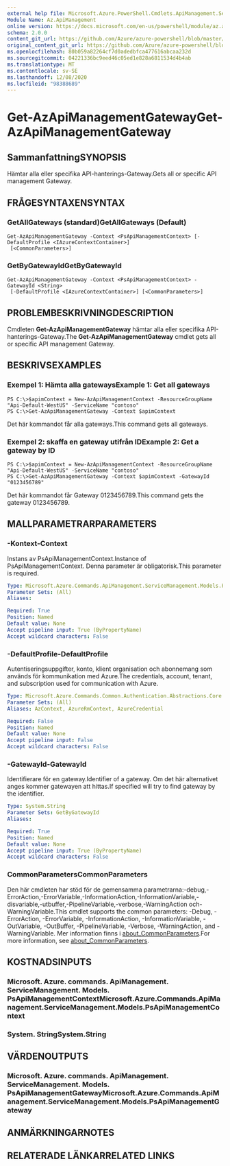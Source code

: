 ```yaml
---
external help file: Microsoft.Azure.PowerShell.Cmdlets.ApiManagement.ServiceManagement.dll-Help.xml
Module Name: Az.ApiManagement
online version: https://docs.microsoft.com/en-us/powershell/module/az.apimanagement/get-azapimanagementgateway
schema: 2.0.0
content_git_url: https://github.com/Azure/azure-powershell/blob/master/src/ApiManagement/ApiManagement/help/Get-AzApiManagementGateway.md
original_content_git_url: https://github.com/Azure/azure-powershell/blob/master/src/ApiManagement/ApiManagement/help/Get-AzApiManagementGateway.md
ms.openlocfilehash: 80b059a82264cf7d0adedbfca477616abcaa232d
ms.sourcegitcommit: 04221336bc9eed46c05ed1e828a6811534d4b4ab
ms.translationtype: MT
ms.contentlocale: sv-SE
ms.lasthandoff: 12/08/2020
ms.locfileid: "98388689"
---
```

# <span data-ttu-id="d1d53-101">Get-AzApiManagementGateway</span><span class="sxs-lookup"><span data-stu-id="d1d53-101">Get-AzApiManagementGateway</span></span>

## <span data-ttu-id="d1d53-102">Sammanfattning</span><span class="sxs-lookup"><span data-stu-id="d1d53-102">SYNOPSIS</span></span>
<span data-ttu-id="d1d53-103">Hämtar alla eller specifika API-hanterings-Gateway.</span><span class="sxs-lookup"><span data-stu-id="d1d53-103">Gets all or specific API management Gateway.</span></span>

## <span data-ttu-id="d1d53-104">FRÅGESYNTAXEN</span><span class="sxs-lookup"><span data-stu-id="d1d53-104">SYNTAX</span></span>

### <span data-ttu-id="d1d53-105">GetAllGateways (standard)</span><span class="sxs-lookup"><span data-stu-id="d1d53-105">GetAllGateways (Default)</span></span>
```
Get-AzApiManagementGateway -Context <PsApiManagementContext> [-DefaultProfile <IAzureContextContainer>]
 [<CommonParameters>]
```

### <span data-ttu-id="d1d53-106">GetByGatewayId</span><span class="sxs-lookup"><span data-stu-id="d1d53-106">GetByGatewayId</span></span>
```
Get-AzApiManagementGateway -Context <PsApiManagementContext> -GatewayId <String>
 [-DefaultProfile <IAzureContextContainer>] [<CommonParameters>]
```

## <span data-ttu-id="d1d53-107">PROBLEMBESKRIVNING</span><span class="sxs-lookup"><span data-stu-id="d1d53-107">DESCRIPTION</span></span>
<span data-ttu-id="d1d53-108">Cmdleten **Get-AzApiManagementGateway** hämtar alla eller specifika API-hanterings-Gateway.</span><span class="sxs-lookup"><span data-stu-id="d1d53-108">The **Get-AzApiManagementGateway** cmdlet gets all or specific API management Gateway.</span></span>

## <span data-ttu-id="d1d53-109">BESKRIVS</span><span class="sxs-lookup"><span data-stu-id="d1d53-109">EXAMPLES</span></span>

### <span data-ttu-id="d1d53-110">Exempel 1: Hämta alla gateways</span><span class="sxs-lookup"><span data-stu-id="d1d53-110">Example 1: Get all gateways</span></span>
```
PS C:\>$apimContext = New-AzApiManagementContext -ResourceGroupName "Api-Default-WestUS" -ServiceName "contoso"
PS C:\>Get-AzApiManagementGateway -Context $apimContext
```

<span data-ttu-id="d1d53-111">Det här kommandot får alla gateways.</span><span class="sxs-lookup"><span data-stu-id="d1d53-111">This command gets all gateways.</span></span>

### <span data-ttu-id="d1d53-112">Exempel 2: skaffa en gateway utifrån ID</span><span class="sxs-lookup"><span data-stu-id="d1d53-112">Example 2: Get a gateway by ID</span></span>
```
PS C:\>$apimContext = New-AzApiManagementContext -ResourceGroupName "Api-Default-WestUS" -ServiceName "contoso"
PS C:\>Get-AzApiManagementGateway -Context $apimContext -GatewayId "0123456789"
```

<span data-ttu-id="d1d53-113">Det här kommandot får Gateway 0123456789.</span><span class="sxs-lookup"><span data-stu-id="d1d53-113">This command gets the gateway 0123456789.</span></span>

## <span data-ttu-id="d1d53-114">MALLPARAMETRAR</span><span class="sxs-lookup"><span data-stu-id="d1d53-114">PARAMETERS</span></span>

### <span data-ttu-id="d1d53-115">-Kontext</span><span class="sxs-lookup"><span data-stu-id="d1d53-115">-Context</span></span>
<span data-ttu-id="d1d53-116">Instans av PsApiManagementContext.</span><span class="sxs-lookup"><span data-stu-id="d1d53-116">Instance of PsApiManagementContext.</span></span>
<span data-ttu-id="d1d53-117">Denna parameter är obligatorisk.</span><span class="sxs-lookup"><span data-stu-id="d1d53-117">This parameter is required.</span></span>

```yaml
Type: Microsoft.Azure.Commands.ApiManagement.ServiceManagement.Models.PsApiManagementContext
Parameter Sets: (All)
Aliases:

Required: True
Position: Named
Default value: None
Accept pipeline input: True (ByPropertyName)
Accept wildcard characters: False
```

### <span data-ttu-id="d1d53-118">-DefaultProfile</span><span class="sxs-lookup"><span data-stu-id="d1d53-118">-DefaultProfile</span></span>
<span data-ttu-id="d1d53-119">Autentiseringsuppgifter, konto, klient organisation och abonnemang som används för kommunikation med Azure.</span><span class="sxs-lookup"><span data-stu-id="d1d53-119">The credentials, account, tenant, and subscription used for communication with Azure.</span></span>

```yaml
Type: Microsoft.Azure.Commands.Common.Authentication.Abstractions.Core.IAzureContextContainer
Parameter Sets: (All)
Aliases: AzContext, AzureRmContext, AzureCredential

Required: False
Position: Named
Default value: None
Accept pipeline input: False
Accept wildcard characters: False
```

### <span data-ttu-id="d1d53-120">-GatewayId</span><span class="sxs-lookup"><span data-stu-id="d1d53-120">-GatewayId</span></span>
<span data-ttu-id="d1d53-121">Identifierare för en gateway.</span><span class="sxs-lookup"><span data-stu-id="d1d53-121">Identifier of a gateway.</span></span>
<span data-ttu-id="d1d53-122">Om det här alternativet anges kommer gatewayen att hittas.</span><span class="sxs-lookup"><span data-stu-id="d1d53-122">If specified will try to find gateway by the identifier.</span></span>

```yaml
Type: System.String
Parameter Sets: GetByGatewayId
Aliases:

Required: True
Position: Named
Default value: None
Accept pipeline input: True (ByPropertyName)
Accept wildcard characters: False
```

### <span data-ttu-id="d1d53-123">CommonParameters</span><span class="sxs-lookup"><span data-stu-id="d1d53-123">CommonParameters</span></span>
<span data-ttu-id="d1d53-124">Den här cmdleten har stöd för de gemensamma parametrarna:-debug,-ErrorAction,-ErrorVariable,-InformationAction,-InformationVariable,-disvariable,-utbuffer,-PipelineVariable,-verbose,-WarningAction och-WarningVariable.</span><span class="sxs-lookup"><span data-stu-id="d1d53-124">This cmdlet supports the common parameters: -Debug, -ErrorAction, -ErrorVariable, -InformationAction, -InformationVariable, -OutVariable, -OutBuffer, -PipelineVariable, -Verbose, -WarningAction, and -WarningVariable.</span></span> <span data-ttu-id="d1d53-125">Mer information finns i [about_CommonParameters](http://go.microsoft.com/fwlink/?LinkID=113216).</span><span class="sxs-lookup"><span data-stu-id="d1d53-125">For more information, see [about_CommonParameters](http://go.microsoft.com/fwlink/?LinkID=113216).</span></span>

## <span data-ttu-id="d1d53-126">KOSTNADS</span><span class="sxs-lookup"><span data-stu-id="d1d53-126">INPUTS</span></span>

### <span data-ttu-id="d1d53-127">Microsoft. Azure. commands. ApiManagement. ServiceManagement. Models. PsApiManagementContext</span><span class="sxs-lookup"><span data-stu-id="d1d53-127">Microsoft.Azure.Commands.ApiManagement.ServiceManagement.Models.PsApiManagementContext</span></span>

### <span data-ttu-id="d1d53-128">System. String</span><span class="sxs-lookup"><span data-stu-id="d1d53-128">System.String</span></span>

## <span data-ttu-id="d1d53-129">VÄRDEN</span><span class="sxs-lookup"><span data-stu-id="d1d53-129">OUTPUTS</span></span>

### <span data-ttu-id="d1d53-130">Microsoft. Azure. commands. ApiManagement. ServiceManagement. Models. PsApiManagementGateway</span><span class="sxs-lookup"><span data-stu-id="d1d53-130">Microsoft.Azure.Commands.ApiManagement.ServiceManagement.Models.PsApiManagementGateway</span></span>

## <span data-ttu-id="d1d53-131">ANMÄRKNINGAR</span><span class="sxs-lookup"><span data-stu-id="d1d53-131">NOTES</span></span>

## <span data-ttu-id="d1d53-132">RELATERADE LÄNKAR</span><span class="sxs-lookup"><span data-stu-id="d1d53-132">RELATED LINKS</span></span>
